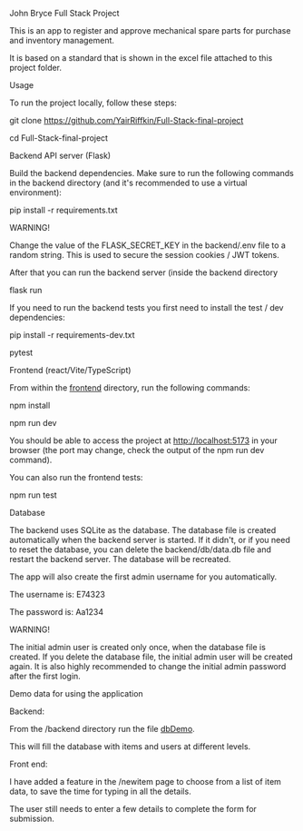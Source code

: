 John Bryce Full Stack Project

This is an app to register and approve mechanical spare parts for purchase and inventory management.

It is based on a standard that is shown in the excel file attached to this project folder.

Usage

To run the project locally, follow these steps:

git clone https://github.com/YairRiffkin/Full-Stack-final-project

cd Full-Stack-final-project

Backend API server (Flask)

Build the backend dependencies. Make sure to run the following commands in the backend directory (and it's recommended to use a virtual environment):

pip install -r requirements.txt

WARNING!

Change the value of the FLASK_SECRET_KEY in the backend/.env file to a random string. This is used to secure the session cookies / JWT tokens.

After that you can run the backend server (inside the backend directory

flask run

If you need to run the backend tests you first need to install the test / dev dependencies:

pip install -r requirements-dev.txt

pytest

Frontend (react/Vite/TypeScript)

From within the [frontend](https://github.com/YairRiffkin/Full-Stack-final-project/tree/main/frontend) directory, run the following commands:

npm install

npm run dev

You should be able to access the project at [http://localhost:5173](http://localhost:5173/) in your browser (the port may change, check the output of the npm run dev command).

You can also run the frontend tests:

npm run test

Database

The backend uses SQLite as the database. The database file is created automatically when the backend server is started. If it didn't, or if you need to reset the database, you can delete the backend/db/data.db file and restart the backend server. The database will be recreated.

The app will also create the first admin username for you automatically.

The username is: E74323

The password is: Aa1234

WARNING!

The initial admin user is created only once, when the database file is created. If you delete the database file, the initial admin user will be created again. It is also highly recommended to change the initial admin password after the first login.

Demo data for using the application

Backend:

From the /backend directory run the file [dbDemo](https://github.com/YairRiffkin/Full-Stack-final-project/blob/main/backend/dbDemo.py).

This will fill the database with items and users at different levels.

Front end:

I have added a feature in the /newitem page to choose from a list of item data, to save the time for typing in all the details.

The user still needs to enter a few details to complete the form for submission.
